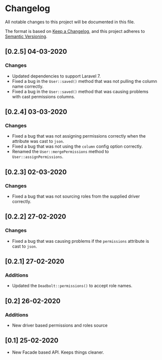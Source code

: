 # Changelog
All notable changes to this project will be documented in this file.

The format is based on [Keep a Changelog](https://keepachangelog.com/en/1.0.0/),
and this project adheres to [Semantic Versioning](https://semver.org/spec/v2.0.0.html).

## [0.2.5] 04-03-2020
### Changes
- Updated dependencies to support Laravel 7.
- Fixed a bug in the `User::saved()` method that was not pulling the column name correctly.
- Fixed a bug in the `User::saved()` method that was causing problems with cast permissions columns.

## [0.2.4] 03-03-2020
### Changes
- Fixed a bug that was not assigning permissions correctly when the attribute was cast to `json`.
- Fixed a bug that was not using the `column` config option correctly.
- Renamed the `User::mergePermissions` method to `User::assignPermissions`.

## [0.2.3] 02-03-2020
### Changes
- Fixed a bug that was not sourcing roles from the supplied driver correctly.

## [0.2.2] 27-02-2020
### Changes
- Fixed a bug that was causing problems if the `permissions` attribute is cast to `json`.

## [0.2.1] 27-02-2020
### Additions
- Updated the `Deadbolt::permissions()` to accept role names.

## [0.2] 26-02-2020
### Additions
- New driver based permissions and roles source
    
## [0.1] 25-02-2020
- New Facade based API. Keeps things cleaner.
